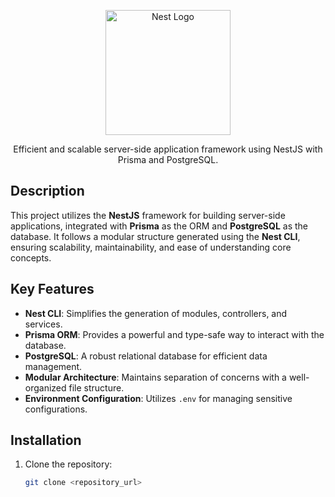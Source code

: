 <p align="center">
  <img src="https://nestjs.com/img/logo-small.svg" width="200" alt="Nest Logo" />
</p>

<p align="center">Efficient and scalable server-side application framework using NestJS with Prisma and PostgreSQL.</p>

## Description

This project utilizes the **NestJS** framework for building server-side applications, integrated with **Prisma** as the ORM and **PostgreSQL** as the database. It follows a modular structure generated using the **Nest CLI**, ensuring scalability, maintainability, and ease of understanding core concepts.

## Key Features

- **Nest CLI**: Simplifies the generation of modules, controllers, and services.
- **Prisma ORM**: Provides a powerful and type-safe way to interact with the database.
- **PostgreSQL**: A robust relational database for efficient data management.
- **Modular Architecture**: Maintains separation of concerns with a well-organized file structure.
- **Environment Configuration**: Utilizes `.env` for managing sensitive configurations.

## Installation

1. Clone the repository:
   ```bash
   git clone <repository_url>
